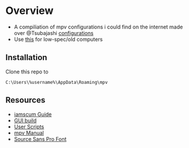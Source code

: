 # Overview
- A compiliation of mpv configurations i could find on the internet made over @Tsubajashi [configurations](https://github.com/Tsubajashi/mpv-settings)
- Use [this](https://github.com/leonn22/mpv-settings/tree/low-spec) for low-spec/old computers

## Installation
Clone this repo to
```
C:\Users\%username%\AppData\Roaming\mpv
```
## Resources
- [iamscum Guide](https://iamscum.wordpress.com/guides/videoplayback-guide/mpv-conf/)
- [GUI build](https://sourceforge.net/projects/mpv-player-windows/files/)
- [User Scripts](https://github.com/mpv-player/mpv/wiki/User-Scripts)
- [mpv Manual](https://mpv.io/manual/master/)
- [Source Sans Pro Font](https://fonts.google.com/specimen/Source+Sans+Pro)
